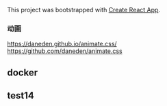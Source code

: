 This project was bootstrapped with [Create React App](https://github.com/facebook/create-react-app).

### 动画
https://daneden.github.io/animate.css/
https://github.com/daneden/animate.css

## docker
## test14
